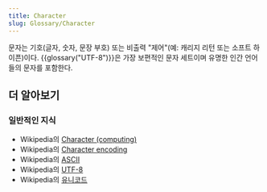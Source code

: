 ```yaml
---
title: Character
slug: Glossary/Character
---
```

문자는 기호(글자, 숫자, 문장 부호) 또는 비출력 "제어"(예: 캐리지 리턴 또는 소프트 하이픈)이다. {{glossary("UTF-8")}}은 가장 보편적인 문자 세트이며 유명한 인간 언어들의 문자를 포함한다.

## 더 알아보기

### 일반적인 지식

- Wikipedia의 [Character (computing)](<https://en.wikipedia.org/wiki/Character_(computing)>)
- Wikipedia의 [Character encoding](https://en.wikipedia.org/wiki/Character_encoding)
- Wikipedia의 [ASCII](https://ko.wikipedia.org/wiki/ASCII)
- Wikipedia의 [UTF-8](https://ko.wikipedia.org/wiki/UTF-8)
- Wikipedia의 [유니코드](https://ko.wikipedia.org/wiki/%EC%9C%A0%EB%8B%88%EC%BD%94%EB%93%9C)
